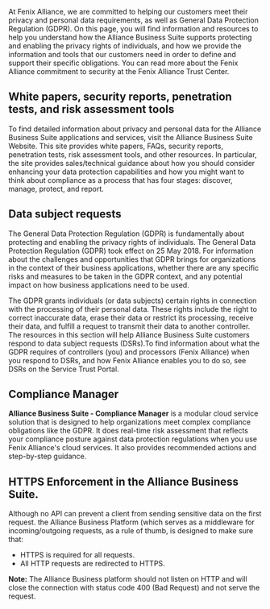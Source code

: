 At Fenix Alliance, we are committed to helping our customers meet their privacy and personal data requirements, as well as General Data Protection Regulation (GDPR). On this page, you will find information and resources to help you understand how the Alliance Business Suite supports protecting and enabling the privacy rights of individuals, and how we provide the information and tools that our customers need in order to define and support their specific obligations. You can read more about the Fenix Alliance commitment to security at the Fenix Alliance Trust Center.

## White papers, security reports, penetration tests, and risk assessment tools
To find detailed information about privacy and personal data for the Alliance Business Suite applications and services, visit the Alliance Business Suite Website. This site provides white papers, FAQs, security reports, penetration tests, risk assessment tools, and other resources. In particular, the site provides sales/technical guidance about how you should consider enhancing your data protection capabilities and how you might want to think about compliance as a process that has four stages: discover, manage, protect, and report.

## Data subject requests
The General Data Protection Regulation (GDPR) is fundamentally about protecting and enabling the privacy rights of individuals. The General Data Protection Regulation (GDPR) took effect on 25 May 2018. For information about the challenges and opportunities that GDPR brings for organizations in the context of their business applications, whether there are any specific risks and measures to be taken in the GDPR context, and any potential impact on how business applications need to be used.

The GDPR grants individuals (or data subjects) certain rights in connection with the processing of their personal data. These rights include the right to correct inaccurate data, erase their data or restrict its processing, receive their data, and fulfill a request to transmit their data to another controller. The resources in this section will help Alliance Business Suite customers respond to data subject requests (DSRs).To find information about what the GDPR requires of controllers (you) and processors (Fenix Alliance) when you respond to DSRs, and how Fenix Alliance enables you to do so, see DSRs on the Service Trust Portal.

## Compliance Manager
**Alliance Business Suite - Compliance Manager** is a modular cloud service solution that is designed to help organizations meet complex compliance obligations like the GDPR. It does real-time risk assessment that reflects your compliance posture against data protection regulations when you use Fenix Alliance's cloud services. It also provides recommended actions and step-by-step guidance.

## HTTPS Enforcement in the Alliance Business Suite.

Although no API can prevent a client from sending sensitive data on the first request. the Alliance Business Platform (which serves as a middleware for incoming/outgoing requests, as a rule of thumb, is designed to make sure that: 
- HTTPS is required for all requests.
- All HTTP requests are redirected to HTTPS.

**Note:** 
The Alliance Business platform should not listen on HTTP and will close the connection with status code 400 (Bad Request) and not serve the request.

